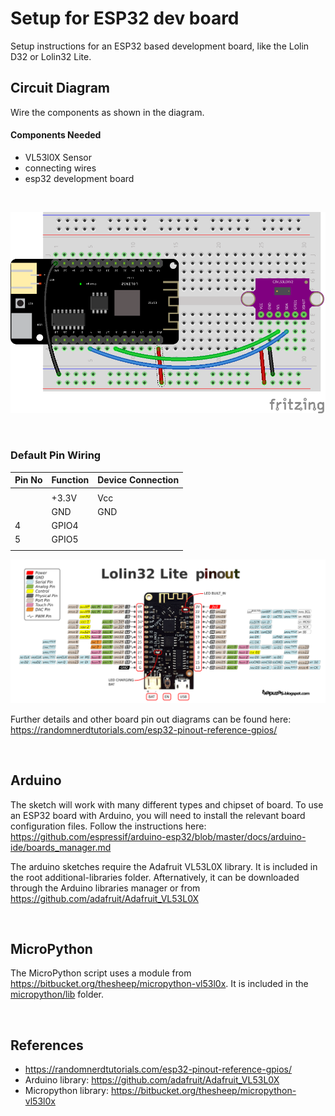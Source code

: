 # Setup for ESP32 dev board

Setup instructions for an ESP32 based development board, like the Lolin D32 or Lolin32 Lite.

## Circuit Diagram
Wire the components as shown in the diagram.

<!-- #TODO schematic diagram -->
<!-- ![circuit diagram](assets/esp32-vl53l0x-sensor-circuit-diagram_schem.svg) -->

#### Components Needed

* VL53l0X Sensor
* connecting wires
* esp32 development board


<br />

![breadboard diagram](assets/esp32-vl53l0x-sensor-circuit-diagram_bb.png)

<br />

### Default Pin Wiring

| Pin No | Function | Device Connection |
| --- | --- | --- |
|  |  |  |
|  | +3.3V | Vcc |
|  | GND | GND |
| 4 | GPIO4 |  | SDA |
| 5 | GPIO5 |  | SCL |
|  |  |  |

![pin diagram](assets/Lolin32_pinout03.png)

Further details and other board pin out diagrams can be found here: https://randomnerdtutorials.com/esp32-pinout-reference-gpios/

<br>

## Arduino

The sketch will work with many different types and chipset of board. To use an ESP32 board with Arduino, you will need to install the relevant board configuration files. Follow the instructions here: https://github.com/espressif/arduino-esp32/blob/master/docs/arduino-ide/boards_manager.md

The arduino sketches require the Adafruit VL53L0X library. It is included in the root additional-libraries folder. Afternatively, it can be downloaded through the Arduino libraries manager or from https://github.com/adafruit/Adafruit_VL53L0X

<br />

## MicroPython

The MicroPython script uses a module from https://bitbucket.org/thesheep/micropython-vl53l0x. It is included in the [micropython/lib](micropython/lib) folder.

<br />

## References

- https://randomnerdtutorials.com/esp32-pinout-reference-gpios/
- Arduino library: https://github.com/adafruit/Adafruit_VL53L0X
- Micropython library: https://bitbucket.org/thesheep/micropython-vl53l0x
